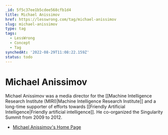 ```yaml
---
_id: 5f5c37ee1b5cdee568cfb1d4
title: Michael Anissimov
href: https://lesswrong.com/tag/michael-anissimov
slug: michael-anissimov
type: tag
tags:
  - LessWrong
  - Concept
  - Tag
synchedAt: '2022-08-29T11:08:22.159Z'
status: todo
---
```


# Michael Anissimov

Michael Anissimov was a media director for the [[Machine Intelligence Research Institute (MIRI)|Machine Intelligence Research Institute]] and a long-time supporter of efforts towards [[Friendly Artificial Intelligence|Friendly artificial intelligence]]. He co-organized the Singularity Summit from 2009 to 2012.

- [Michael Anissimov's Home Page](http://www.acceleratingfuture.com/michael/blog/)
